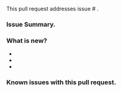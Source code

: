 <!--
To read our full contributing guidelines, see:
https://github.com/esmero/archipelago-documentation/blob/8.x-1.0-beta1/docs/giveortake.md

Please TITLE your Pull Request in the following format:
ISSUE-XX: Summary of changes
-->

<!-- Enter the issue number after # (e.g. #23) for Github to automatically create a link -->
This pull request addresses issue # .

<!-- Brief (1-2 sentence) summary of the addressed issue -->
### Issue Summary.

<!-- Describe what has changed in the code and functionality -->
### What is new?
-
-
-

<!-- (optional, delete if unused) -->
### Known issues with this pull request.
